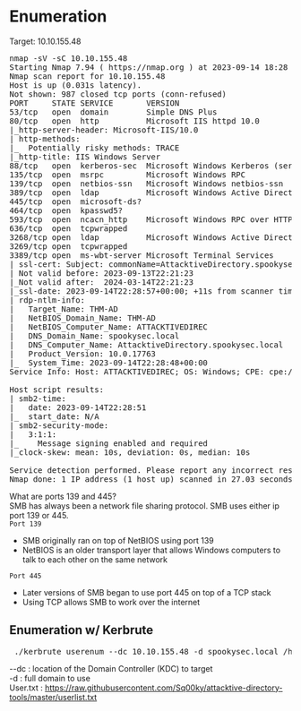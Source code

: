 # Enumeration

Target: 10.10.155.48

<pre>nmap -sV -sC 10.10.155.48           
Starting Nmap 7.94 ( https://nmap.org ) at 2023-09-14 18:28 EDT
Nmap scan report for 10.10.155.48
Host is up (0.031s latency).
Not shown: 987 closed tcp ports (conn-refused)
PORT     STATE SERVICE       VERSION
53/tcp   open  domain        Simple DNS Plus
80/tcp   open  http          Microsoft IIS httpd 10.0
|_http-server-header: Microsoft-IIS/10.0
| http-methods: 
|_  Potentially risky methods: TRACE
|_http-title: IIS Windows Server
88/tcp   open  kerberos-sec  Microsoft Windows Kerberos (server time: 2023-09-14 22:28:43Z)
135/tcp  open  msrpc         Microsoft Windows RPC
139/tcp  open  netbios-ssn   Microsoft Windows netbios-ssn
389/tcp  open  ldap          Microsoft Windows Active Directory LDAP (Domain: spookysec.local0., Site: Default-First-Site-Name)
445/tcp  open  microsoft-ds?
464/tcp  open  kpasswd5?
593/tcp  open  ncacn_http    Microsoft Windows RPC over HTTP 1.0
636/tcp  open  tcpwrapped
3268/tcp open  ldap          Microsoft Windows Active Directory LDAP (Domain: spookysec.local0., Site: Default-First-Site-Name)
3269/tcp open  tcpwrapped
3389/tcp open  ms-wbt-server Microsoft Terminal Services
| ssl-cert: Subject: commonName=AttacktiveDirectory.spookysec.local
| Not valid before: 2023-09-13T22:21:23
|_Not valid after:  2024-03-14T22:21:23
|_ssl-date: 2023-09-14T22:28:57+00:00; +11s from scanner time.
| rdp-ntlm-info: 
|   Target_Name: THM-AD
|   NetBIOS_Domain_Name: THM-AD
|   NetBIOS_Computer_Name: ATTACKTIVEDIREC
|   DNS_Domain_Name: spookysec.local
|   DNS_Computer_Name: AttacktiveDirectory.spookysec.local
|   Product_Version: 10.0.17763
|_  System_Time: 2023-09-14T22:28:48+00:00
Service Info: Host: ATTACKTIVEDIREC; OS: Windows; CPE: cpe:/o:microsoft:windows

Host script results:
| smb2-time: 
|   date: 2023-09-14T22:28:51
|_  start_date: N/A
| smb2-security-mode: 
|   3:1:1: 
|_    Message signing enabled and required
|_clock-skew: mean: 10s, deviation: 0s, median: 10s

Service detection performed. Please report any incorrect results at https://nmap.org/submit/ .
Nmap done: 1 IP address (1 host up) scanned in 27.03 seconds
</pre>

What are ports 139 and 445?  
SMB has always been a network file sharing protocol. SMB uses either ip port 139 or 445.  
`Port 139`
- SMB originally ran on top of NetBIOS using port 139
- NetBIOS is an older transport layer that allows Windows computers to talk to each other on the same network   

`Port 445`
- Later versions of SMB began to use port 445 on top of a TCP stack
- Using TCP allows SMB to work over the internet

## Enumeration w/ Kerbrute
<pre> ./kerbrute userenum --dc 10.10.155.48 -d spookysec.local /home/kali/Downloads/User.txt </pre>

--dc : location of the Domain Controller (KDC) to target  
-d : full domain to use   
User.txt : https://raw.githubusercontent.com/Sq00ky/attacktive-directory-tools/master/userlist.txt

